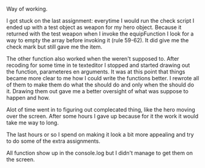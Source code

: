 Way of working.

I got stuck on the last assignment: everytime I would run the check script I ended up with a test object as weapon for my hero object. Because it returned with the test weapon when I invoke the equipFunction I look for a way to empty the array before invoking it (rule 59-62). It did give me the check mark but still gave me the item.

The other function also worked when the weren't supposed to.
After recoding for some time in te texteditor I stopped and started drawing out the function, parameteres en arguments. It was at this point that things became more clear to me how I could write the functions better. I rewrote all of them to make them do what the should do and only when the should do it. Drawing them out gave me a better oversight of what was suppose to happen and how.

Alot of time went in to figuring out complecated thing, like the hero moving over the screen. After some hours I gave up because for it the work it would take me way to long.

The last hours or so I spend on making it look a bit more appealing and try to do some of the extra assignments. 

All function show up in the console.log but I didn't manage to get them on the screen.






